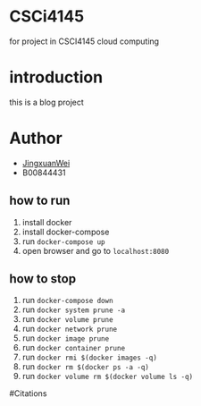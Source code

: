 # CSCi4145
for project in CSCI4145 cloud computing

# introduction
this is a blog project

# Author
- [JingxuanWei](jn728702@dal.ca)
- B00844431


## how to run
1. install docker
2. install docker-compose
3. run `docker-compose up`
4. open browser and go to `localhost:8080`

## how to stop
1. run `docker-compose down`
2. run `docker system prune -a`
3. run `docker volume prune`
4. run `docker network prune`
5. run `docker image prune`
6. run `docker container prune`
7. run `docker rmi $(docker images -q)`
8. run `docker rm $(docker ps -a -q)`
9. run `docker volume rm $(docker volume ls -q)`

#Citations
